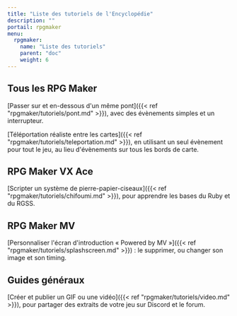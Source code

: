 ```yaml
---
title: "Liste des tutoriels de l'Encyclopédie"
description: ""
portail: rpgmaker
menu:
  rpgmaker:
    name: "Liste des tutoriels"
    parent: "doc"
    weight: 6
---
```


## Tous les RPG Maker

[Passer sur et en-dessous d'un même pont]({{< ref "rpgmaker/tutoriels/pont.md" >}}), avec des évènements simples et un interrupteur.

[Téléportation réaliste entre les cartes]({{< ref "rpgmaker/tutoriels/teleportation.md" >}}), en utilisant un seul évènement pour tout le jeu, au lieu d'évènements sur tous les bords de carte.

## RPG Maker VX Ace

[Scripter un système de pierre-papier-ciseaux]({{< ref "rpgmaker/tutoriels/chifoumi.md" >}}), pour apprendre les bases du Ruby et du RGSS.

## RPG Maker MV

[Personnaliser l'écran d'introduction « Powered by MV »]({{< ref "rpgmaker/tutoriels/splashscreen.md" >}}) : le supprimer, ou changer son image et son timing.

## Guides généraux

[Créer et publier un GIF ou une vidéo]({{< ref "rpgmaker/tutoriels/video.md" >}}), pour partager des extraits de votre jeu sur Discord et le forum.
